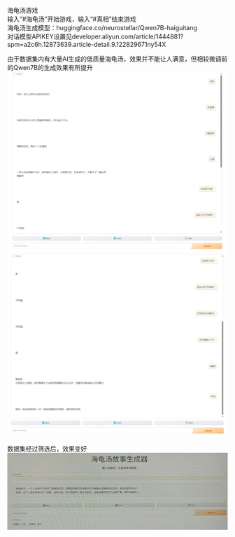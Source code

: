 海龟汤游戏<br />输入“#海龟汤”开始游戏，输入“#真相”结束游戏<br />海龟汤生成模型：huggingface.co/neurostellar/Qwen7B-haiguitang<br />对话模型APIKEY设置见developer.aliyun.com/article/1444881?spm=a2c6h.12873639.article-detail.9.122829671ny54X  
  
由于数据集内有大量AI生成的低质量海龟汤，效果并不能让人满意，但相较微调前的Qwen7B的生成效果有所提升  
![image](https://github.com/neur0ste11ar/haiguitang-game/blob/main/6g453uyigt.jpg)  
![image](https://github.com/neur0ste11ar/haiguitang-game/blob/main/9tg435y78tg.jpg)  
  
数据集经过筛选后，效果变好  
![image](https://github.com/neur0ste11ar/haiguitang-game/blob/main/6f7wer9.jpg)  
